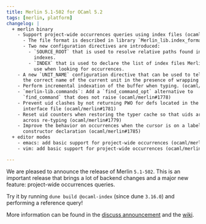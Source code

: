 ```yaml
---
title: Merlin 5.1-502 for OCaml 5.2
tags: [merlin, platform]
changelog: |
  + merlin binary
    - Support project-wide occurrences queries using index files (ocaml/merlin#1766)
      - The file format is described in library `Merlin_lib.index_format`
      - Two new configuration directives are introduced:
        - `SOURCE_ROOT` that is used to resolve relative paths found in the
          indexes.
        - `INDEX` that is used to declare the list of index files Merlin should
          use when looking for occurrences.
    - A new `UNIT_NAME` configuration directive that can be used to tell Merlin
      the correct name of the current unit in the presence of wrapping (ocaml/merlin#1776)
    - Perform incremental indexation of the buffer when typing. (ocaml/merlin#1777)
    - `merlin-lib.commands`: Add a `find_command_opt` alternative to
      `find_command` that does not raise (ocaml/merlin#1778)
    - Prevent uid clashes by not returning PWO for defs located in the current
      interface file (ocaml/merlin#1781)
    - Reset uid counters when restoring the typer cache so that uids are stable
      across re-typing (ocaml/merlin#1779)
    - Improve the behavior on occurrences when the cursor is on a label /
      constructor declaration (ocaml/merlin#1785)
  + editor modes
    - emacs: add basic support for project-wide occurrences (ocaml/merlin#1766)
    - vim: add basic support for project-wide occurrences (ocaml/merlin#1767, @Julow)

---
```


We are pleased to announce the release of Merlin `5.1-502`. This is an important release that brings a lot of backend changes and a major
new feature: project-wide occurrences queries.

Try it by running `dune build @ocaml-index` (since dune `3.16.0`) and performing a reference query!

More information can be found in the [discuss
announcement](https://discuss.ocaml.org/t/ann-project-wide-occurrences-in-merlin-and-lsp/14847)
and the
[wiki](https://github.com/ocaml/merlin/wiki/Get-project%E2%80%90wide-occurrences).
